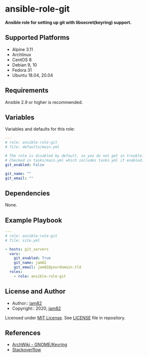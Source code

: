 # ansible-role-git

**Ansible role for setting up git with libsecret(keyring) support.**

## Supported Platforms

- Alpine 3.11
- Archlinux
- CentOS 8
- Debian 9, 10
- Fedora 31
- Ubuntu 18.04, 20.04

## Requirements

Ansible 2.9 or higher is recommended.

## Variables

Variables and defaults for this role:

```yaml
---
# role: ansible-role-git
# file: defaults/main.yml

# The role is disabled by default, so you do not get in trouble.
# Checked in tasks/main.yml which includes tasks.yml if enabled.
git_enabled: False

git_name: ""
git_email: ""
```

## Dependencies

None.

## Example Playbook

```yaml
---
# role: ansible-role-git
# file: site.yml

- hosts: git_servers
  vars:
    git_enabled: True
    git_name: jam82
    git_email: jam82@yourdomain.tld
  roles:
    - role: ansible-role-git
```

## License and Author

- Author:: [jam82](https://github.com/jam82/)
- Copyright:: 2020, [jam82](https://github.com/jam82/)

Licensed under [MIT License](https://opensource.org/licenses/MIT).
See [LICENSE](https://github.com/jam82/ansible-role-git/blob/master/LICENSE) file in repository.

## References

- [ArchWiki - GNOME/Keyring](https://wiki.archlinux.org/index.php/GNOME/Keyring)
- [Stackoverflow](https://stackoverflow.com/questions/13385690/how-to-use-git-with-gnome-keyring-integration)
